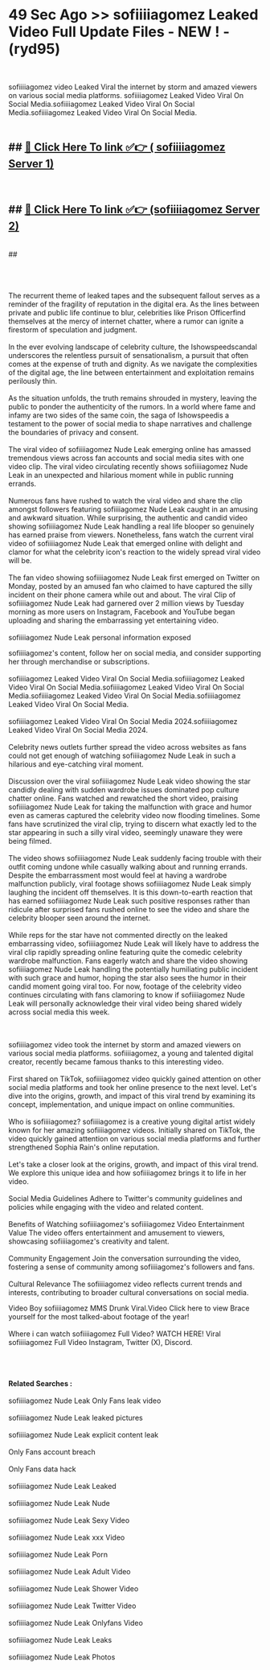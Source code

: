 # 49 Sec Ago >> sofiiiiagomez Leaked Video Full Update Files - NEW ! - (ryd95) <br>
<br>

sofiiiiagomez video Leaked Viral the internet by storm and amazed viewers on various social media platforms. sofiiiiagomez Leaked Video Viral On Social Media.sofiiiiagomez Leaked Video Viral On Social Media.sofiiiiagomez Leaked Video Viral On Social Media.<br>
 <br>

## ##  <a href="https://clipsfans.site?title=sofiiiiagomez&ref=gitt">🔴 Click Here To link ✅👉 ( sofiiiiagomez Server 1)</a><br>
  <br>

##  ##  <a href="https://clipsfans.site?title=sofiiiiagomez&ref=gitt">🔴 Click Here To link ✅👉 (sofiiiiagomez  Server 2)</a><br>
  <br>
  ##


  <br>

  <br>

<br><br>
The recurrent theme of leaked tapes and the subsequent fallout serves as a reminder of the fragility of reputation in the digital era. As the lines between private and public life continue to blur, celebrities like Prison Officerfind themselves at the mercy of internet chatter, where a rumor can ignite a firestorm of speculation and judgment.
<br><br>
In the ever evolving landscape of celebrity culture, the Ishowspeedscandal underscores the relentless pursuit of sensationalism, a pursuit that often comes at the expense of truth and dignity. As we navigate the complexities of the digital age, the line between entertainment and exploitation remains perilously thin.
<br><br>
As the situation unfolds, the truth remains shrouded in mystery, leaving the public to ponder the authenticity of the rumors. In a world where fame and infamy are two sides of the same coin, the saga of Ishowspeedis a testament to the power of social media to shape narratives and challenge the boundaries of privacy and consent.
<br><br>
The viral video of sofiiiiagomez Nude Leak emerging online has amassed tremendous views across fan accounts and social media sites with one video clip. The viral video circulating recently shows sofiiiiagomez Nude Leak in an unexpected and hilarious moment while in public running errands.
<br><br>
Numerous fans have rushed to watch the viral video and share the clip amongst followers featuring sofiiiiagomez Nude Leak caught in an amusing and awkward situation. While surprising, the authentic and candid video showing sofiiiiagomez Nude Leak handling a real life blooper so genuinely has earned praise from viewers. Nonetheless, fans watch the current viral video of sofiiiiagomez Nude Leak that emerged online with delight and clamor for what the celebrity icon's reaction to the widely spread viral video will be.
<br><br>
The fan video showing sofiiiiagomez Nude Leak first emerged on Twitter on Monday, posted by an amused fan who claimed to have captured the silly incident on their phone camera while out and about. The viral Clip of sofiiiiagomez Nude Leak had garnered over 2 million views by Tuesday morning as more users on Instagram, Facebook and YouTube began uploading and sharing the embarrassing yet entertaining video.
<br><br>
sofiiiiagomez Nude Leak personal information exposed


sofiiiiagomez's content, follow her on social media, and consider supporting her through merchandise or subscriptions.
<br><br>
sofiiiiagomez Leaked Video Viral On Social Media.sofiiiiagomez Leaked Video Viral On Social Media.sofiiiiagomez Leaked Video Viral On Social Media.sofiiiiagomez Leaked Video Viral On Social Media.sofiiiiagomez Leaked Video Viral On Social Media.
<br><br>
sofiiiiagomez Leaked Video Viral On Social Media 2024.sofiiiiagomez Leaked Video Viral On Social Media 2024.
<br><br>
Celebrity news outlets further spread the video across websites as fans could not get enough of watching sofiiiiagomez Nude Leak in such a hilarious and eye-catching viral moment.
<br><br>
Discussion over the viral sofiiiiagomez Nude Leak video showing the star candidly dealing with sudden wardrobe issues dominated pop culture chatter online. Fans watched and rewatched the short video, praising sofiiiiagomez Nude Leak for taking the malfunction with grace and humor even as cameras captured the celebrity video now flooding timelines. Some fans have scrutinized the viral clip, trying to discern what exactly led to the star appearing in such a silly viral video, seemingly unaware they were being filmed.
<br><br>
The video shows sofiiiiagomez Nude Leak suddenly facing trouble with their outfit coming undone while casually walking about and running errands. Despite the embarrassment most would feel at having a wardrobe malfunction publicly, viral footage shows sofiiiiagomez Nude Leak simply laughing the incident off themselves. It is this down-to-earth reaction that has earned sofiiiiagomez Nude Leak such positive responses rather than ridicule after surprised fans rushed online to see the video and share the celebrity blooper seen around the internet.
<br><br>
While reps for the star have not commented directly on the leaked embarrassing video, sofiiiiagomez Nude Leak will likely have to address the viral clip rapidly spreading online featuring quite the comedic celebrity wardrobe malfunction. Fans eagerly watch and share the video showing sofiiiiagomez Nude Leak handling the potentially humiliating public incident with such grace and humor, hoping the star also sees the humor in their candid moment going viral too. For now, footage of the celebrity video continues circulating with fans clamoring to know if sofiiiiagomez Nude Leak will personally acknowledge their viral video being shared widely across social media this week.


<br><br>
sofiiiiagomez video took the internet by storm and amazed viewers on various social media platforms. sofiiiiagomez, a young and talented digital creator, recently became famous thanks to this interesting video.
<br><br>
First shared on TikTok, sofiiiiagomez video quickly gained attention on other social media platforms and took her online presence to the next level. Let's dive into the origins, growth, and impact of this viral trend by examining its concept, implementation, and unique impact on online communities.
<br><br>
Who is sofiiiiagomez? sofiiiiagomez is a creative young digital artist widely known for her amazing sofiiiiagomez videos. Initially shared on TikTok, the video quickly gained attention on various social media platforms and further strengthened Sophia Rain's online reputation.
<br><br>
Let's take a closer look at the origins, growth, and impact of this viral trend. We explore this unique idea and how sofiiiiagomez brings it to life in her video.
<br><br>
Social Media Guidelines Adhere to Twitter's community guidelines and policies while engaging with the video and related content.
<br><br>
Benefits of Watching sofiiiiagomez's sofiiiiagomez Video Entertainment Value The video offers entertainment and amusement to viewers, showcasing sofiiiiagomez's creativity and talent.
<br><br>
Community Engagement Join the conversation surrounding the video, fostering a sense of community among sofiiiiagomez's followers and fans.
<br><br>
Cultural Relevance The sofiiiiagomez video reflects current trends and interests, contributing to broader cultural conversations on social media.

Video Boy sofiiiiagomez MMS Drunk Viral.Video Click here to view Brace yourself for the most talked-about footage of the year!
<br><br>
Where i can watch sofiiiiagomez Full Video? WATCH HERE! Viral sofiiiiagomez Full Video Instagram, Twitter (X), Discord.
<br><br>

<br><br>
<strong>Related Searches :</strong>
<br><br>
sofiiiiagomez Nude Leak Only Fans leak video
<br><br>
sofiiiiagomez Nude Leak leaked pictures
<br><br>
sofiiiiagomez Nude Leak explicit content leak
<br><br>
Only Fans account breach
<br><br>
Only Fans data hack
<br><br>
sofiiiiagomez Nude Leak Leaked
<br><br>
sofiiiiagomez Nude Leak Nude
<br><br>
sofiiiiagomez Nude Leak Sexy Video
<br><br>
sofiiiiagomez Nude Leak xxx Video
<br><br>
sofiiiiagomez Nude Leak Porn
<br><br>
sofiiiiagomez Nude Leak Adult Video
<br><br>
sofiiiiagomez Nude Leak Shower Video
<br><br>
sofiiiiagomez Nude Leak Twitter Video
<br><br>
sofiiiiagomez Nude Leak Onlyfans Video
<br><br>
sofiiiiagomez Nude Leak Leaks
<br><br>
sofiiiiagomez Nude Leak Photos
